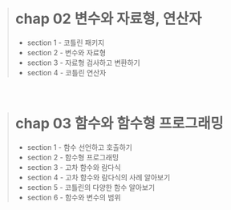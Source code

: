 > # chap 02 변수와 자료형, 연산자
> * section 1 - 코틀린 패키지 <br>
> * section 2 - 변수와 자료형 <br>
> * section 3 - 자료형 검사하고 변환하기 <br>
> * section 4 - 코틀린 연산자 <br>

<br>

> # chap 03 함수와 함수형 프로그래밍
> * section 1 - 함수 선언하고 호출하기 <br>
> * section 2 - 함수형 프로그래밍 <br>
> * section 3 - 고차 함수와 람다식 <br>
> * section 4 - 고차 함수와 람다식의 사례 알아보기 <br>
> * section 5 - 코틀린의 다양한 함수 알아보기 <br>
> * section 6 - 함수와 변수의 범위 <br>

<br>

